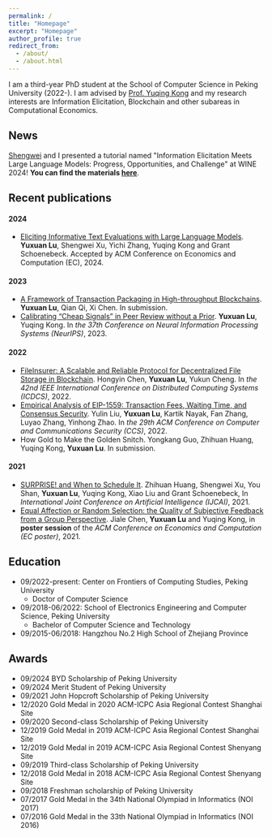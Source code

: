 ```yaml
---
permalink: /
title: "Homepage"
excerpt: "Homepage"
author_profile: true
redirect_from: 
  - /about/
  - /about.html
---
```


I am a third-year PhD student at the School of Computer Science in Peking University (2022-). I am advised by [Prof. Yuqing Kong](https://cfcs.pku.edu.cn/yuqkong/) and my research interests are Information Elicitation, Blockchain and other subareas in Computational Economics.

## News

[Shengwei](https://www.si.umich.edu/people/shengwei-xu) and I presented a tutorial named "Information Elicitation Meets Large Language Models: Progress, Opportunities, and Challenge" at WINE 2024! **You can find the materials [here](https://yxlu.me/projects/llm_elicitation_wine24)**.

## Recent publications

#### 2024

* [Eliciting Informative Text Evaluations with Large Language Models](https://yxlu.me/publication/elicit_text_evaluation_ec24). **Yuxuan Lu**, Shengwei Xu, Yichi Zhang, Yuqing Kong and Grant Schoenebeck. Accepted by ACM Conference on Economics and Computation (EC), 2024.

#### 2023

* [A Framework of Transaction Packaging in High-throughput Blockchains](https://yxlu.me/publication/packaging). **Yuxuan Lu**, Qian Qi, Xi Chen. In submission.
* [Calibrating “Cheap Signals” in Peer Review without a Prior](https://yxlu.me/publication/peer_review_neurips23). **Yuxuan Lu**, Yuqing Kong. In *the 37th Conference on Neural Information Processing Systems (NeurIPS)*, 2023.

#### 2022

* [FileInsurer: A Scalable and Reliable Protocol for Decentralized File Storage in Blockchain](https://yxlu.me/publication/fileinsurer_icdcs22). Hongyin Chen, **Yuxuan Lu**, Yukun Cheng. In *the 42nd IEEE International Conference on Distributed Computing Systems (ICDCS)*, 2022.
* [Empirical Analysis of EIP-1559: Transaction Fees, Waiting Time, and Consensus Security](https://yxlu.me/publication/eip1559_ccs22). Yulin Liu, **Yuxuan Lu**, Kartik Nayak, Fan Zhang, Luyao Zhang, Yinhong Zhao. In *the 29th ACM Conference on Computer and Communications Security (CCS)*, 2022.
* How Gold to Make the Golden Snitch. Yongkang Guo, Zhihuan Huang, Yuqing Kong, **Yuxuan Lu**. In submission.

#### 2021

* [SURPRISE! and When to Schedule It](https://yxlu.me/publication/surprise_ijcai21). Zhihuan Huang, Shengwei Xu, You Shan, **Yuxuan Lu**, Yuqing Kong, Xiao Liu and Grant Schoenebeck, In *International Joint Conference on Artificial Intelligence (IJCAI)*, 2021.
* [Equal Affection or Random Selection: the Quality of Subjective Feedback from a Group Perspective](https://yxlu.me/publication/fvariety). Jiale Chen, **Yuxuan Lu** and Yuqing Kong, in **poster session** of the *ACM Conference on Economics and Computation (EC poster)*, 2021.

## Education

* 09/2022-present: Center on Frontiers of Computing Studies, Peking University
  * Doctor of Computer Science
* 09/2018-06/2022: School of Electronics Engineering and Computer Science, Peking University
  * Bachelor of Computer Science and Technology
* 09/2015-06/2018: Hangzhou No.2 High School of Zhejiang Province

## Awards

* 09/2024 BYD Scholarship of Peking University
* 09/2024 Merit Student of Peking University
* 09/2021 John Hopcroft Scholarship of Peking University
* 12/2020 Gold Medal in 2020 ACM-ICPC Asia Regional Contest Shanghai Site
* 09/2020 Second-class Scholarship of Peking University
* 12/2019 Gold Medal in 2019 ACM-ICPC Asia Regional Contest Shanghai Site
* 12/2019 Gold Medal in 2019 ACM-ICPC Asia Regional Contest Shenyang Site
* 09/2019 Third-class Scholarship of Peking University
* 12/2018 Gold Medal in 2018 ACM-ICPC Asia Regional Contest Shenyang Site
* 09/2018 Freshman scholarship of Peking University
* 07/2017 Gold Medal in the 34th National Olympiad in Informatics (NOI 2017)
* 07/2016 Gold Medal in the 33th National Olympiad in Informatics (NOI 2016)
